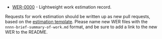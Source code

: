 - [WER-0000](0000-work-estimation-record.md) - Lightweight work estimation record.

Requests for work estimation should be written up as new pull requests, based on the [estimation template](template.md). Please name new WER files with the `nnnn-brief-summary-of-work.md` format, and be sure to add a link to the new WER to the README.

